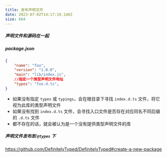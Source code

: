 ```yaml
---
title: 发布声明文件
date: 2023-07-02T14:17:19.146Z
size: 664
---
```

##### 声明文件和源码在一起

##### package.json

```json
{
    "name": "foo",
    "version": "1.0.0",
    "main": "lib/index.js",
  	//指定一个类型声明文件地址
    "types": "foo.d.ts",
}
```

- 如果没有指定 `types` 或 `typings`，会在根目录下寻找 `index.d.ts` 文件，将它视为此库的类型声明文件
- 如果没有找到 `index.d.ts` 文件，会寻找入口文件是否存在对应同名不同后缀的 `.d.ts` 文件
- 都不存在的话，就会被认为是一个没有提供类型声明文件的库



##### 声明文件发布到 `@types` 下

https://github.com/DefinitelyTyped/DefinitelyTyped#create-a-new-package
